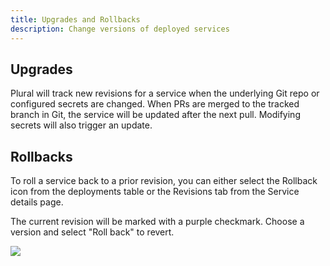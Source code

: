 ```yaml
---
title: Upgrades and Rollbacks
description: Change versions of deployed services
---
```


## Upgrades

Plural will track new revisions for a service when the underlying Git repo or configured secrets are changed. When PRs are merged to the tracked branch in Git, the service will be updated after the next pull. Modifying secrets will also trigger an update.

## Rollbacks

To roll a service back to a prior revision, you can either select the Rollback icon from the deployments table or the Revisions tab from the Service details page.

The current revision will be marked with a purple checkmark. Choose a version and select "Roll back" to revert.

![](/assets/deployments/rollback.png)
